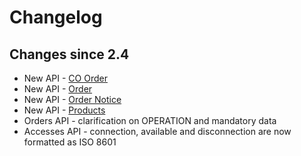 # Changelog

## Changes since 2.4

 * New API - [CO Order](spec/accesses.md)
 * New API - [Order](spec/accesses.md)
 * New API - [Order Notice](spec/accesses.md)
 * New API - [Products](spec/accesses.md)
 * Orders API - clarification on OPERATION and mandatory data
 * Accesses API - connection, available and disconnection are now formatted as ISO 8601  
